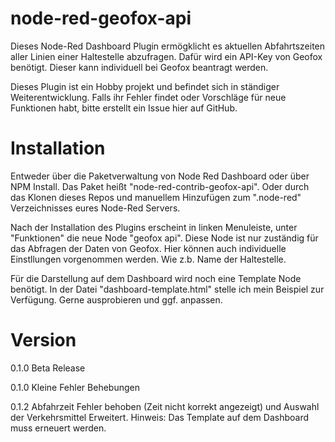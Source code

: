 # node-red-geofox-api

Dieses Node-Red Dashboard Plugin ermögklicht es aktuellen Abfahrtszeiten aller Linien einer Haltestelle abzufragen. Dafür wird ein API-Key von Geofox benötigt. Dieser kann individuell bei Geofox beantragt werden.

Dieses Plugin ist ein Hobby projekt und befindet sich in ständiger Weiterentwicklung. Falls ihr Fehler findet oder Vorschläge für neue Funktionen habt, bitte erstellt ein Issue hier auf GitHub.

# Installation

Entweder über die Paketverwaltung von Node Red Dashboard oder über NPM Install. Das Paket heißt "node-red-contrib-geofox-api". Oder durch das Klonen dieses Repos und manuellem Hinzufügen zum ".node-red" Verzeichnisses eures Node-Red Servers.

Nach der Installation des Plugins erscheint in linken Menuleiste, unter "Funktionen" die neue Node "geofox api". Diese Node ist nur zuständig für das Abfragen der Daten von Geofox. Hier können auch individuelle Einstllungen vorgenommen werden. Wie z.b. Name der Haltestelle.

Für die Darstellung auf dem Dashboard wird noch eine Template Node benötigt. In der Datei "dashboard-template.html" stelle ich mein Beispiel zur Verfügung. Gerne ausprobieren und ggf. anpassen.

# Version

0.1.0 Beta Release

0.1.0 Kleine Fehler Behebungen

0.1.2 Abfahrzeit Fehler behoben (Zeit nicht korrekt angezeigt) und Auswahl der Verkehrsmittel Erweitert. Hinweis: Das Template auf dem Dashboard muss erneuert werden. 
